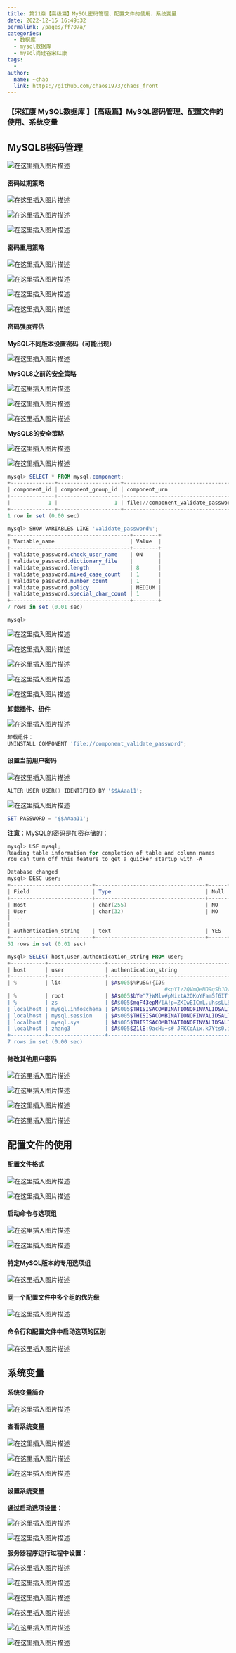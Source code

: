 ```yaml
---
title: 第21章【高级篇】MySQL密码管理、配置文件的使用、系统变量
date: 2022-12-15 16:49:32
permalink: /pages/ff707a/
categories:
  - 数据库
  - mysql数据库
  - mysql尚硅谷宋红康
tags:
  - 
author: 
  name: ~chao
  link: https://github.com/chaos1973/chaos_front
---
```


### 【宋红康 MySQL数据库 】【高级篇】MySQL密码管理、配置文件的使用、系统变量



## MySQL8密码管理

![在这里插入图片描述](https://img-blog.csdnimg.cn/9472738d64aa487e91c05c7b9b366175.png)

#### 密码过期策略

![在这里插入图片描述](https://img-blog.csdnimg.cn/2ab6dd832fda42d580ced22c1e765811.png)

![在这里插入图片描述](https://img-blog.csdnimg.cn/65d0628d5b41421985882305c674e356.png)

![在这里插入图片描述](https://img-blog.csdnimg.cn/5165ec4533b1400db29eb715e35660d4.png)

#### 密码重用策略

![在这里插入图片描述](https://img-blog.csdnimg.cn/f16dc7997c6849da86cd86e25d65f9ce.png)

![在这里插入图片描述](https://img-blog.csdnimg.cn/ec97dffe5dd14a7490e37c33ff03e12a.png)

![在这里插入图片描述](https://img-blog.csdnimg.cn/006650e568aa4dddbb4e7d074a54a188.png)

![在这里插入图片描述](https://img-blog.csdnimg.cn/ca26306d379c457c837dcfb61a2116c0.png)

#### 密码强度评估

**MySQL不同版本设置密码（可能出现）**

![在这里插入图片描述](https://img-blog.csdnimg.cn/a76b8f387fd341ee82c28f84d6916aa1.png)

**MySQL8之前的安全策略**

![在这里插入图片描述](https://img-blog.csdnimg.cn/5240e7a7503440efbac6501f0d480b6b.png)

![在这里插入图片描述](https://img-blog.csdnimg.cn/327761b28b9141a4a4731acfd4dac492.png)

![在这里插入图片描述](https://img-blog.csdnimg.cn/5e202382027d4e8a8c4bd9f7e0bce3fe.png)

**MySQL8的安全策略**

![在这里插入图片描述](https://img-blog.csdnimg.cn/ee7636de27f34c9b9e4b74bddd229268.png)

![在这里插入图片描述](https://img-blog.csdnimg.cn/899b24c869ad4c62b908493c29fac886.png)

```powershell
mysql> SELECT * FROM mysql.component;
+--------------+--------------------+------------------------------------+
| component_id | component_group_id | component_urn                      |
+--------------+--------------------+------------------------------------+
|            1 |                  1 | file://component_validate_password |
+--------------+--------------------+------------------------------------+
1 row in set (0.00 sec)

mysql> SHOW VARIABLES LIKE 'validate_password%';
+--------------------------------------+--------+
| Variable_name                        | Value  |
+--------------------------------------+--------+
| validate_password.check_user_name    | ON     |
| validate_password.dictionary_file    |        |
| validate_password.length             | 8      |
| validate_password.mixed_case_count   | 1      |
| validate_password.number_count       | 1      |
| validate_password.policy             | MEDIUM |
| validate_password.special_char_count | 1      |
+--------------------------------------+--------+
7 rows in set (0.01 sec)

mysql> 

```

![在这里插入图片描述](https://img-blog.csdnimg.cn/61f8d16533654bea9583e18623040592.png)

![在这里插入图片描述](https://img-blog.csdnimg.cn/12198bf0f7794519abca01e7bcfcd50c.png)

![在这里插入图片描述](https://img-blog.csdnimg.cn/ef2cd749043a4be99ce27fc8e59810fd.png)

![在这里插入图片描述](https://img-blog.csdnimg.cn/3c52e1cccbeb4bb5aa743caddd1d2d59.png)

![在这里插入图片描述](https://img-blog.csdnimg.cn/83fe549915804d6bb51cce3390e95659.png)

**卸载插件、组件**

![在这里插入图片描述](https://img-blog.csdnimg.cn/c3e333f6933b4c2882793ef8417925d7.png)

```powershell
卸载组件：
UNINSTALL COMPONENT 'file://component_validate_password';
```

#### 设置当前用户密码

![在这里插入图片描述](https://img-blog.csdnimg.cn/eaff9d48c2d247aeb5a55ac940efdba3.png)

```powershell
ALTER USER USER() IDENTIFIED BY '$$AAaa11';
```

![在这里插入图片描述](https://img-blog.csdnimg.cn/6985f2a6bbfa45b69aef4624544d700b.png)

```powershell
SET PASSWORD = '$$AAaa11';
```

**注意**：MySQL的密码是加密存储的：

```powershell
mysql> USE mysql;
Reading table information for completion of table and column names
You can turn off this feature to get a quicker startup with -A

Database changed
mysql> DESC user;
+--------------------------+-----------------------------------+------+-----+-----------------------+-------+
| Field                    | Type                              | Null | Key | Default               | Extra |
+--------------------------+-----------------------------------+------+-----+-----------------------+-------+
| Host                     | char(255)                         | NO   | PRI |                       |       |
| User                     | char(32)                          | NO   | PRI |                       |       |
| ...
|
| authentication_string    | text                              | YES  |     | NULL                  |         |
+--------------------------+-----------------------------------+------+-----+-----------------------+-------+
51 rows in set (0.01 sec)

mysql> SELECT host,user,authentication_string FROM user;
+-----------+------------------+------------------------------------------------------------------------+
| host      | user             | authentication_string                                                  |
+-----------+------------------+------------------------------------------------------------------------+
| %         | li4              | $A$005$%PuS&){IJ&
                                                  #<pY1z2QVmQeNO9qSbJD/Fe5yJSNCrrjstiuyg.oWQYkaE0 |
| %         | root             | $A$005$bYe"7}WMlw#pNiztA2QKoYFam5f6ITf77huiMiyc66UjVZ7gegammJZPOe9 |
| %         | zs               | $A$005$mqF43epM/[A!p=ZKIwEICmL.uhssLLSCo5hxfHpYagr0IUC8u4ZgfjXLrB |
| localhost | mysql.infoschema | $A$005$THISISACOMBINATIONOFINVALIDSALTANDPASSWORDTHATMUSTNEVERBRBEUSED |
| localhost | mysql.session    | $A$005$THISISACOMBINATIONOFINVALIDSALTANDPASSWORDTHATMUSTNEVERBRBEUSED |
| localhost | mysql.sys        | $A$005$THISISACOMBINATIONOFINVALIDSALTANDPASSWORDTHATMUSTNEVERBRBEUSED |
| localhost | zhang3           | $A$005$Z1lB:9acHu+s# JFKCqAix.k7Yts0.iGBbEXTa7YspVDdLkd1f/aXy2AZB |
+-----------+------------------+------------------------------------------------------------------------+
7 rows in set (0.00 sec)

```

#### 修改其他用户密码

![在这里插入图片描述](https://img-blog.csdnimg.cn/4af0fab87ae84eccb283a38ee964faa1.png)

![在这里插入图片描述](https://img-blog.csdnimg.cn/92411e3b3d404c8db18dd042f4d87869.png)

![在这里插入图片描述](https://img-blog.csdnimg.cn/17c522f3472741fd8c0e85fca622fb4f.png)

![在这里插入图片描述](https://img-blog.csdnimg.cn/20755ef45ad34cd0b50f0d36380bf691.png)

## 配置文件的使用

#### 配置文件格式

![在这里插入图片描述](https://img-blog.csdnimg.cn/b89d85a25f0d4c4e8fa3e1ce82e85a05.png)

![在这里插入图片描述](https://img-blog.csdnimg.cn/d367dd7eadb945a5a918f29896ecd56e.png)

#### 启动命令与选项组

![在这里插入图片描述](https://img-blog.csdnimg.cn/9134aaafd1cd4504ad7722a0377aef54.png)

![在这里插入图片描述](https://img-blog.csdnimg.cn/644acd2d63fa4f15947abf4916742c2d.png)

#### 特定MySQL版本的专用选项组

![在这里插入图片描述](https://img-blog.csdnimg.cn/2ac0a85e3d9c4337bf9a71524aa904a9.png)

#### 同一个配置文件中多个组的优先级

![在这里插入图片描述](https://img-blog.csdnimg.cn/6c669f3e912c4ae588985ffedb50a394.png)

#### 命令行和配置文件中启动选项的区别

![在这里插入图片描述](https://img-blog.csdnimg.cn/4aab111e33e44a6e8250d61c3965bf81.png)

## 系统变量

#### 系统变量简介

![在这里插入图片描述](https://img-blog.csdnimg.cn/1eb9e351efa84e33ada1134c1b40ddc2.png)

#### 查看系统变量

![在这里插入图片描述](https://img-blog.csdnimg.cn/da32bbce362b44068e7269ce0adaccdc.png)

![在这里插入图片描述](https://img-blog.csdnimg.cn/9ce81a93c4a84d28b91e26312ee235d5.png)

![在这里插入图片描述](https://img-blog.csdnimg.cn/63657e31672e4a4ba20b75cd2fb1959d.png)

#### 设置系统变量

**通过启动选项设置：**

![在这里插入图片描述](https://img-blog.csdnimg.cn/f9608e8ec42b43fb84edeff98841ea1c.png)

![在这里插入图片描述](https://img-blog.csdnimg.cn/6436eda8da4c4a019b5bfdfb0daa49b1.png)

**服务器程序运行过程中设置：**

![在这里插入图片描述](https://img-blog.csdnimg.cn/41b608e77e6a48fea6cca33c67c99d64.png)

![在这里插入图片描述](https://img-blog.csdnimg.cn/6461cf98637647ddab5da274ec88f588.png)

![在这里插入图片描述](https://img-blog.csdnimg.cn/8ad1099af28c4039ad4fdf4800368ad0.png)

![在这里插入图片描述](https://img-blog.csdnimg.cn/dc57ee68602c4db6904e45efb52d5729.png)

![在这里插入图片描述](https://img-blog.csdnimg.cn/6d9713dafcdb41ae8824f6ed2b7bef21.png)

![在这里插入图片描述](https://img-blog.csdnimg.cn/6c80c57a8ee6467784577f99147dde56.png)